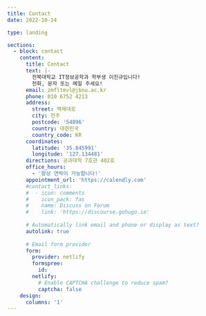 ```yaml
---
title: Contact
date: 2022-10-24

type: landing

sections:
  - block: contact
    content:
      title: Contact
      text: |-
        전북대학교 IT정보공학과 학부생 이진규입니다!
        전화, 문자 또는 메일 주세요!
      email: zmfltmvl@jbnu.ac.kr
      phone: 010 6752 4213
      address:
        street: 백제대로
        city: 전주
        postcode: '54896'
        country: 대한민국
        country_code: KR
      coordinates:
        latitude: '35.845991'
        longitude: '127.134481'
      directions: 공과대학 7호관 402호
      office_hours:
        - '항상 연락이 가능합니다!'
      appointment_url: 'https://calendly.com'
      #contact_links:
      #  - icon: comments
      #    icon_pack: fas
      #    name: Discuss on Forum
      #    link: 'https://discourse.gohugo.io'
    
      # Automatically link email and phone or display as text?
      autolink: true
    
      # Email form provider
      form:
        provider: netlify
        formspree:
          id:
        netlify:
          # Enable CAPTCHA challenge to reduce spam?
          captcha: false
    design:
      columns: '1'
---
```

